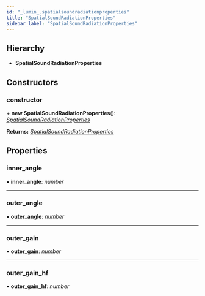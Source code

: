 ```yaml
---
id: "_lumin_.spatialsoundradiationproperties"
title: "SpatialSoundRadiationProperties"
sidebar_label: "SpatialSoundRadiationProperties"
---
```


## Hierarchy

* **SpatialSoundRadiationProperties**

## Constructors

###  constructor

\+ **new SpatialSoundRadiationProperties**(): *[SpatialSoundRadiationProperties](_lumin_.spatialsoundradiationproperties.md)*

**Returns:** *[SpatialSoundRadiationProperties](_lumin_.spatialsoundradiationproperties.md)*

## Properties

###  inner_angle

• **inner_angle**: *number*

___

###  outer_angle

• **outer_angle**: *number*

___

###  outer_gain

• **outer_gain**: *number*

___

###  outer_gain_hf

• **outer_gain_hf**: *number*
